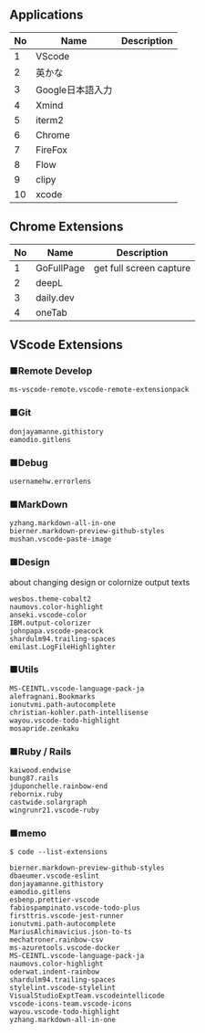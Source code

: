 ## Applications

| No | Name             | Description | 
|----|------------------|-------------|
|  1 | VScode           |             | 
|  2 | 英かな           |             | 
|  3 | Google日本語入力 |             | 
|  4 | Xmind            |             | 
|  5 | iterm2           |             | 
|  6 | Chrome           |             | 
|  7 | FireFox          |             | 
|  8 | Flow             |             | 
|  9 | clipy            |             | 
| 10 |  xcode           |             | 


## Chrome Extensions


| No | Name       | Description             |
|----|------------|-------------------------|
|  1 | GoFullPage | get full screen capture |
|  2 | deepL      |                         |
|  3 | daily.dev  |                         |
|  4 | oneTab     |                         |

## VScode Extensions

### ■Remote Develop

```
ms-vscode-remote.vscode-remote-extensionpack
```

### ■Git

```
donjayamanne.githistory
eamodio.gitlens
```

### ■Debug

```
usernamehw.errorlens
```

### ■MarkDown

```
yzhang.markdown-all-in-one
bierner.markdown-preview-github-styles
mushan.vscode-paste-image
```

### ■Design

about changing design or colornize output texts

```
wesbos.theme-cobalt2
naumovs.color-highlight
anseki.vscode-color
IBM.output-colorizer
johnpapa.vscode-peacock
shardulm94.trailing-spaces
emilast.LogFileHighlighter
```

### ■Utils

```
MS-CEINTL.vscode-language-pack-ja
alefragnani.Bookmarks
ionutvmi.path-autocomplete
christian-kohler.path-intellisense
wayou.vscode-todo-highlight
mosapride.zenkaku
```

### ■Ruby / Rails

```
kaiwood.endwise
bung87.rails
jduponchelle.rainbow-end
rebornix.ruby
castwide.solargraph
wingrunr21.vscode-ruby
```

### ■memo

```
$ code --list-extensions

bierner.markdown-preview-github-styles
dbaeumer.vscode-eslint
donjayamanne.githistory
eamodio.gitlens
esbenp.prettier-vscode
fabiospampinato.vscode-todo-plus
firsttris.vscode-jest-runner
ionutvmi.path-autocomplete
MariusAlchimavicius.json-to-ts
mechatroner.rainbow-csv
ms-azuretools.vscode-docker
MS-CEINTL.vscode-language-pack-ja
naumovs.color-highlight
oderwat.indent-rainbow
shardulm94.trailing-spaces
stylelint.vscode-stylelint
VisualStudioExptTeam.vscodeintellicode
vscode-icons-team.vscode-icons
wayou.vscode-todo-highlight
yzhang.markdown-all-in-one
```